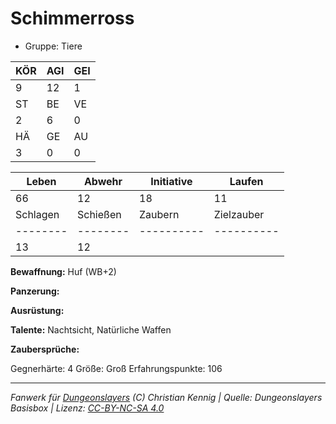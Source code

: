 # Schimmerross  
- Gruppe: Tiere  

| KÖR | AGI | GEI |  
| --- | --- | --- |  
| 9   | 12  | 1   |
| ST  | BE  | VE  |  
| 2   | 6   | 0   |
| HÄ  | GE  | AU  |  
| 3   | 0   | 0   |


| Leben    | Abwehr   | Initiative | Laufen     |
| -------- | -------- | ---------- | ---------- |
| 66       | 12       | 18         | 11         |
| Schlagen | Schießen | Zaubern    | Zielzauber |
| -------- | -------- | ---------- | ---------- |
| 13       | 12       |            |            |

**Bewaffnung:**
Huf (WB+2)

**Panzerung:**


**Ausrüstung:**


**Talente:**
Nachtsicht, Natürliche Waffen

**Zaubersprüche:**


Gegnerhärte: 4
Größe: Groß
Erfahrungspunkte: 106



___
*Fanwerk für [Dungeonslayers](https://www.dungeonslayers.net/) (C) Christian Kennig | Quelle: Dungeonslayers Basisbox | Lizenz: [CC-BY-NC-SA 4.0](https://creativecommons.org/licenses/by-nc-sa/4.0/deed.de)*